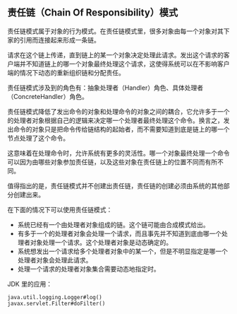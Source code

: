 ## 责任链（Chain Of Responsibility）模式 ##

责任链模式属于对象的行为模式。在责任链模式里，很多对象由每一个对象对其下家的引用而连接起来形成一条链。

请求在这个链上传递，直到链上的某一个对象决定处理此请求。发出这个请求的客户端并不知道链上的哪一个对象最终处理这个请求，这使得系统可以在不影响客户端的情况下动态的重新组织链和分配责任。

责任链模式涉及到的角色有：抽象处理者（Handler）角色、具体处理者（ConcreteHandler）角色。

责任链模式降低了发出命令的对象和处理命令的对象之间的耦合，它允许多于一个的处理者对象根据自己的逻辑来决定哪一个处理者最终处理这个命令。换言之，发出命令的对象只是把命令传给链结构的起始者，而不需要知道到底是链上的哪一个节点处理了这个命令。

这意味着在处理命令时，允许系统有更多的灵活性。哪一个对象最终处理一个命令可以因为由哪些对象参加责任链，以及这些对象在责任链上的位置不同而有所不同。

值得指出的是，责任链模式并不创建出责任链，责任链的创建必须由系统的其他部分创建出来。


在下面的情况下可以使用责任链模式：

* 系统已经有一个由处理者对象组成的链。这个链可能由合成模式给出。
* 有多于一个的处理者对象会处理一个请求，而且事先并不知道到底由哪一个处理者对象处理一个请求。这个处理者对象是动态确定的。
* 系统想发出一个请求给多个处理者对象中的某一个，但是不明显指定是哪一个处理者对象会处理此请求。
* 处理一个请求的处理者对象集合需要动态地指定时。


JDK 里的应用：

	java.util.logging.Logger#log()
	javax.servlet.Filter#doFilter()
